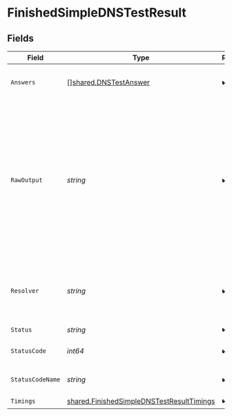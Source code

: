 # FinishedSimpleDNSTestResult


## Fields

| Field                                                                                                                                                                | Type                                                                                                                                                                 | Required                                                                                                                                                             | Description                                                                                                                                                          |
| -------------------------------------------------------------------------------------------------------------------------------------------------------------------- | -------------------------------------------------------------------------------------------------------------------------------------------------------------------- | -------------------------------------------------------------------------------------------------------------------------------------------------------------------- | -------------------------------------------------------------------------------------------------------------------------------------------------------------------- |
| `Answers`                                                                                                                                                            | [][shared.DNSTestAnswer](../../models/shared/dnstestanswer.md)                                                                                                       | :heavy_check_mark:                                                                                                                                                   | The list of received resource records.                                                                                                                               |
| `RawOutput`                                                                                                                                                          | *string*                                                                                                                                                             | :heavy_check_mark:                                                                                                                                                   | The raw output can be presented to users but is not meant to be parsed clients.<br/>Please use the individual values provided in other fields for automated processing.<br/> |
| `Resolver`                                                                                                                                                           | *string*                                                                                                                                                             | :heavy_check_mark:                                                                                                                                                   | The hostname or IP of the resolver that answered the query.                                                                                                          |
| `Status`                                                                                                                                                             | *string*                                                                                                                                                             | :heavy_check_mark:                                                                                                                                                   | N/A                                                                                                                                                                  |
| `StatusCode`                                                                                                                                                         | *int64*                                                                                                                                                              | :heavy_check_mark:                                                                                                                                                   | The DNS [response code](https://www.iana.org/assignments/dns-parameters/dns-parameters.xhtml#table-dns-parameters-6).                                                |
| `StatusCodeName`                                                                                                                                                     | *string*                                                                                                                                                             | :heavy_check_mark:                                                                                                                                                   | The DNS [response code name](https://www.iana.org/assignments/dns-parameters/dns-parameters.xhtml#table-dns-parameters-6).                                           |
| `Timings`                                                                                                                                                            | [shared.FinishedSimpleDNSTestResultTimings](../../models/shared/finishedsimplednstestresulttimings.md)                                                               | :heavy_check_mark:                                                                                                                                                   | N/A                                                                                                                                                                  |